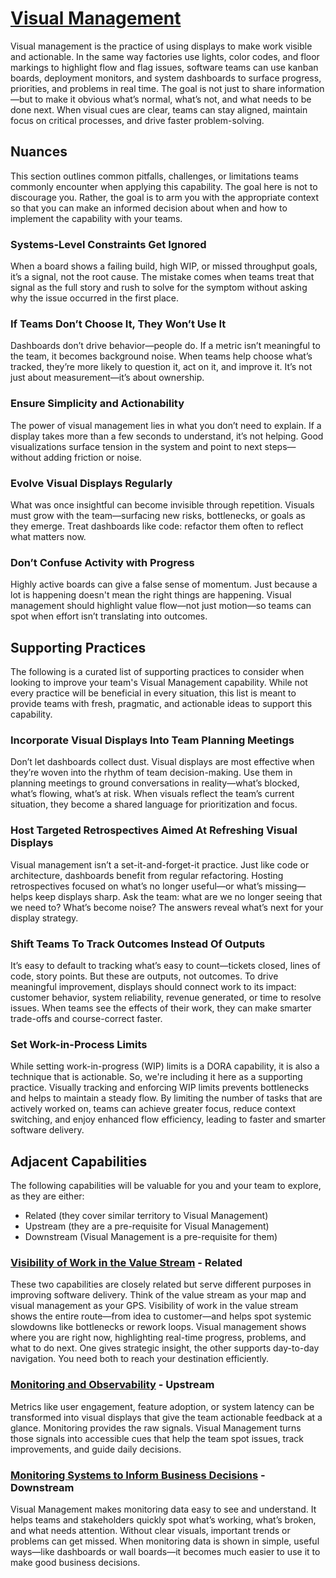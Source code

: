 # [Visual Management](https://dora.dev/capabilities/visual-management/)

Visual management is the practice of using displays to make work visible and actionable. In the same way factories use lights, color codes, and floor markings to highlight flow and flag issues, software teams can use kanban boards, deployment monitors, and system dashboards to surface progress, priorities, and problems in real time. The goal is not just to share information—but to make it obvious what’s normal, what’s not, and what needs to be done next. When visual cues are clear, teams can stay aligned, maintain focus on critical processes, and drive faster problem-solving.

## Nuances

This section outlines common pitfalls, challenges, or limitations teams commonly encounter when applying this capability. The goal here is not to discourage you. Rather, the goal is to arm you with the appropriate context so that you can make an informed decision about when and how to implement the capability with your teams.

### Systems-Level Constraints Get Ignored

When a board shows a failing build, high WIP, or missed throughput goals, it’s a signal, not the root cause. The mistake comes when teams treat that signal as the full story and rush to solve for the symptom without asking why the issue occurred in the first place.

### If Teams Don’t Choose It, They Won’t Use It

Dashboards don’t drive behavior—people do. If a metric isn’t meaningful to the team, it becomes background noise. When teams help choose what’s tracked, they’re more likely to question it, act on it, and improve it. It’s not just about measurement—it’s about ownership.

### Ensure Simplicity and Actionability

The power of visual management lies in what you don’t need to explain. If a display takes more than a few seconds to understand, it’s not helping. Good visualizations surface tension in the system and point to next steps—without adding friction or noise.

### Evolve Visual Displays Regularly

What was once insightful can become invisible through repetition. Visuals must grow with the team—surfacing new risks, bottlenecks, or goals as they emerge. Treat dashboards like code: refactor them often to reflect what matters now.

### Don’t Confuse Activity with Progress

Highly active boards can give a false sense of momentum. Just because a lot is happening doesn't mean the right things are happening. Visual management should highlight value flow—not just motion—so teams can spot when effort isn’t translating into outcomes.

## Supporting Practices

The following is a curated list of supporting practices to consider when looking to improve your team's Visual Management capability. While not every practice will be beneficial in every situation, this list is meant to provide teams with fresh, pragmatic, and actionable ideas to support this capability.

### Incorporate Visual Displays Into Team Planning Meetings

Don’t let dashboards collect dust. Visual displays are most effective when they’re woven into the rhythm of team decision-making. Use them in planning meetings to ground conversations in reality—what’s blocked, what’s flowing, what’s at risk. When visuals reflect the team’s current situation, they become a shared language for prioritization and focus.

### Host Targeted Retrospectives Aimed At Refreshing Visual Displays

Visual management isn’t a set-it-and-forget-it practice. Just like code or architecture, dashboards benefit from regular refactoring. Hosting retrospectives focused on what’s no longer useful—or what’s missing—helps keep displays sharp. Ask the team: what are we no longer seeing that we need to? What’s become noise? The answers reveal what’s next for your display strategy.

### Shift Teams To Track Outcomes Instead Of Outputs

It’s easy to default to tracking what’s easy to count—tickets closed, lines of code, story points. But these are outputs, not outcomes. To drive meaningful improvement, displays should connect work to its impact: customer behavior, system reliability, revenue generated, or time to resolve issues. When teams see the effects of their work, they can make smarter trade-offs and course-correct faster.

### Set Work-in-Process Limits

While setting work-in-progress (WIP) limits is a DORA capability, it is also a technique that is actionable. So, we're including it here as a supporting practice. Visually tracking and enforcing WIP limits prevents bottlenecks and helps to maintain a steady flow. By limiting the number of tasks that are actively worked on, teams can achieve greater focus, reduce context switching, and enjoy enhanced flow efficiency, leading to faster and smarter software delivery.

## Adjacent Capabilities

The following capabilities will be valuable for you and your team to explore, as they are either:

- Related (they cover similar territory to Visual Management)
- Upstream (they are a pre-requisite for Visual Management)
- Downstream (Visual Management is a pre-requisite for them)

### [Visibility of Work in the Value Stream](/capabilities/visibility-of-work-in-the-value-stream.md) - Related

These two capabilities are closely related but serve different purposes in improving software delivery. Think of the value stream as your map and visual management as your GPS. Visibility of work in the value stream shows the entire route—from idea to customer—and helps spot systemic slowdowns like bottlenecks or rework loops. Visual management shows where you are right now, highlighting real-time progress, problems, and what to do next. One gives strategic insight, the other supports day-to-day navigation. You need both to reach your destination efficiently.

### [Monitoring and Observability](/capabilities/monitoring-and-observability.md) - Upstream

Metrics like user engagement, feature adoption, or system latency can be transformed into visual displays that give the team actionable feedback at a glance. Monitoring provides the raw signals. Visual Management turns those signals into accessible cues that help the team spot issues, track improvements, and guide daily decisions.

### [Monitoring Systems to Inform Business Decisions](/capabilities/monitoring-systems-to-inform-business-decisions.md) - Downstream

Visual Management makes monitoring data easy to see and understand. It helps teams and stakeholders quickly spot what’s working, what’s broken, and what needs attention. Without clear visuals, important trends or problems can get missed. When monitoring data is shown in simple, useful ways—like dashboards or wall boards—it becomes much easier to use it to make good business decisions.
